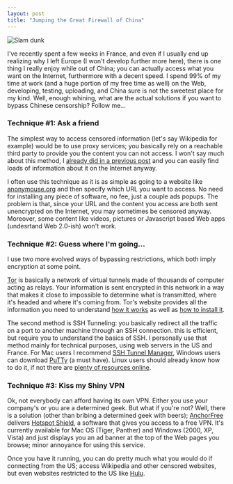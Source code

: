 ```yaml
---
layout: post
title: "Jumping the Great Firewall of China"
---
```


![Slam dunk](http://teddy.fr/files/yaoming.png)

I've recently spent a few weeks in France, and even if I usually end up realizing why I left Europe (I won't develop further more here), there is one thing I really enjoy while out of China; you can actually access what you want on the Internet, furthermore with a decent speed. I spend 99% of my time at work (and a huge portion of my free time as well) on the Web, developing, testing, uploading, and China sure is not the sweetest place for my kind. Well, enough whining, what are the actual solutions if you want to bypass Chinese censorship? Follow me...

### Technique #1: Ask a friend

The simplest way to access censored information (let's say Wikipedia for example) would be to use proxy services; you basically rely on a reachable third party to provide you the content you can not access. I won't say much about this method, I [already did in a previous post](/blog/internet-%E6%B2%A1%E6%9C%89#proxies) and you can easily find loads of information about it on the Internet anyway.

I often use this technique as it is as simple as going to a website like [anonymouse.org](http://anonymouse.org) and then specify which URL you want to access. No need for installing any piece of software, no fee, just a couple ads popups. The problem is that, since your URL and the content you access are both sent unencrypted on the Internet, you may sometimes be censored anyway. Moreover, some content like videos, pictures or Javascript based Web apps (undesrtand Web 2.0-ish) won't work.

### Technique #2: Guess where I'm going...

I use two more evolved ways of bypassing restrictions, which both imply encryption at some point.

[Tor](http://www.torproject.org/) is basically a network of virtual tunnels made of thousands of computer acting as relays. Your information is sent encrypted in this network in a way that makes it close to impossible to determine what is transmitted, where it's headed and where it's coming from. Tor's website provides all the information you need to understand [how it works](https://www.torproject.org/overview.html.en) as well as [how to install it](https://www.torproject.org/documentation.html.en#RunningTor).

The second method is SSH Tunneling: you basically redirect all the traffic on a port to another machine through an SSH connection. this is efficient, but require you to understand the basics of SSH. I personally use that method mainly for technical purposes, using web servers in the US and France. For Mac users I recommend [SSH Tunnel Manager](http://projects.tynsoe.org/en/stm/), Windows users can download [PuTTy](http://www.chiark.greenend.org.uk/~sgtatham/putty/) (a must have). Linux users should already know how to do it, if not there are [plenty of resources online](http://tinyurl.com/7hocue).

### Technique #3: Kiss my Shiny VPN

Ok, not everybody can afford having its own VPN. Either you use your company's or you are a determined geek. But what if you're not? Well, there is a solution (other than bribing a determined geek with beers); [AnchorFree](http://anchorfree.com/) delivers [Hotspot Shield](http://anchorfree.com/downloads/hotspot-shield/), a software that gives you access to a free VPN. It's currently available for Mac OS (Tiger, Panther) and Windows (2000, XP, Vista) and just displays you an ad banner at the top of the Web pages you browse; minor annoyance for using this service.

Once you have it running, you can do pretty much what you would do if connecting from the US; access Wikipedia and other censored websites, but even websites restricted to the US like [Hulu](http://hulu.com).
